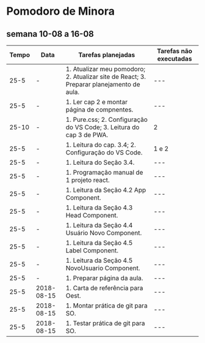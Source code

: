 # Pomodoro de Minora

## semana 10-08 a 16-08

| Tempo | Data | Tarefas planejadas | Tarefas não executadas |
| --- | --- | --- | --- |
| 25-5 | - | 1. Atualizar meu pomodoro; 2. Atualizar site de React; 3. Preparar planejamento de aula. | --- |
| 25-5 | - | 1. Ler cap 2 e montar página de compnentes. | --- |
| 25-10 | - | 1. Pure.css; 2. Configuração do VS Code; 3. Leitura do cap 3 de PWA. | 2 |
| 25-5 | - | 1. Leitura do cap. 3.4; 2. Configuração do VS Code. | 1 e 2 |
| 25-5 | - | 1. Leitura do Seção 3.4. | --- |
| 25-5 | - | 1. Programação manual de 1 projeto react. | --- |
| 25-5 | - | 1. Leitura da Seção 4.2 App Component. | --- |
| 25-5 | - | 1. Leitura da Seção 4.3 Head Component. | --- |
| 25-5 | - | 1. Leitura da Seção 4.4 Usuário Novo Component. | --- |
| 25-5 | - | 1. Leitura da Seção 4.5 Label Component. | --- |
| 25-5 | - | 1. Leitura da Seção 4.5 NovoUsuario Component. | --- |
| 25-5 | - | 1. Preparar página da aula. | --- |
| 25-5 | 2018-08-15 | 1. Carta de referência para Oest. | --- |
| 25-5 | 2018-08-15 | 1. Montar prática de git para SO. | --- |
| 25-5 | 2018-08-15 | 1. Testar prática de git para SO. | --- |


